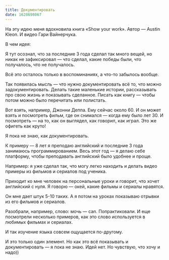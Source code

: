 ```yaml
---
title: Документировать
date: 1628698067
---
```


На эту идею меня вдохновила книга «Show your work». Автор — Austin Kleon. И видео Гари Вайнерчука.

В чем идея:

Я тут осознал, что за последние 3 года сделал так много вещей, но никак не зафикcировал — что сделал, какие победы были, что получалось, что не получалось.

Всё это осталось только в воспоминаниях, а что-то забылось вообще.

Так появилась мысль — что нужно документировать всё то, что можно задокументировать. Делать такие маленькие истории, рассказывать про свою жизнь и показывать сделанное. Писать как книгу — чтобы потом можно было перечитать или полистать.

Вот взять, например, Джонни Деппа. Ему сейчас около 60. И он может взять и посмотреть фильм, где он снимался — когда ему было лет 30. И посмотреть — на то, как он выглядел, как говорил, как играл. Это же офигеть как круто!

Я пока не знаю, как документировать. 

К примеру — 8 лет я преподаю английский и последние 3 года занимаюсь программированием. Весь этот год — я делаю себе платформу, чтобы преподавать английский было удобнее и проще. 

Например: я уже сделал так, что могу легко находить и делать видео примеры из фильмов и сериалов под ученика.

Приходит ко мне человек на персональные уроки и говорит, что хочет английский с нуля. Я говорю — окей, какие фильмы и сериалы нравятся. 

Он мне дает штук 5-10 таких. А я потом на уроках показываю отрывки из его фильмов и сериалов.

Разобрали, например, слово: мочь — can. Попрактиковали. И еще посмотрели несколько примеров, как это слово используется в любимых фильмах и сериалах.

И так изучение языка совсем ощущается по-другому.

И это только один элемент. Но как это всё показывать и документировать — я пока не знаю. Идей нет. Но чувствую, что хочу и надо))